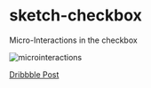 # sketch-checkbox
Micro-Interactions in the checkbox

![microinteractions](https://cdn.dribbble.com/users/41543/screenshots/6449308/dribbble.gif)

[Dribbble Post](https://dribbble.com/shots/6449308-Micro-Interactions-in-HTML-CSS-JS)
